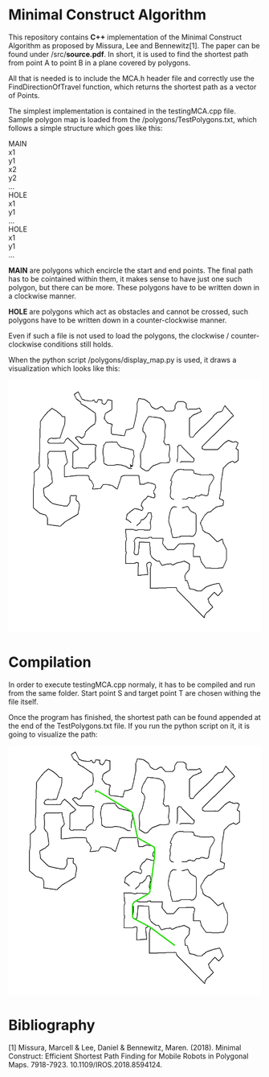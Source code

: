 # Minimal Construct Algorithm
This repository contains **C++** implementation of the Minimal Construct Algorithm as proposed by Missura, Lee and Bennewitz[1]. The paper can be found under /src/**source.pdf**. In short, it is used to find the shortest path from point A to point B in a plane covered by polygons.

All that is needed is to include the MCA.h header file and correctly use the FindDirectionOfTravel function, which returns the shortest path as a vector of Points.

The simplest implementation is contained in the testingMCA.cpp file. Sample polygon map is loaded from the /polygons/TestPolygons.txt, which follows a simple structure which goes like this:

MAIN<br />
x1<br />
y1<br />
x2<br />
y2<br />
...<br />
HOLE<br />
x1<br />
y1<br />
...<br />
HOLE<br />
x1<br />
y1<br />
...<br />

**MAIN** are polygons which encircle the start and end points. The final path has to be cointained within them, it makes sense to have just one such polygon, but there can be more. These polygons have to be written down in a clockwise manner.

**HOLE** are polygons which act as obstacles and cannot be crossed, such polygons have to be written down in a counter-clockwise manner.

Even if such a file is not used to load the polygons, the clockwise / counter-clockwise conditions still holds.

When the python script /polygons/display_map.py is used, it draws a visualization which looks like this:

![alt text](https://github.com/MachTe/Minimal_Construct_Algorithm/blob/main/TestMapEmpty.PNG?raw=true)

# Compilation
In order to execute testingMCA.cpp normaly, it has to be compiled and run from the same folder. Start point S and target point T are chosen withing the file itself.

Once the program has finished, the shortest path can be found appended at the end of the TestPolygons.txt file. If you run the python script on it, it is going to visualize the path:

![alt text](https://github.com/MachTe/Minimal_Construct_Algorithm/blob/main/TestMapPtah.PNG?raw=true)


# Bibliography
[1] Missura, Marcell & Lee, Daniel & Bennewitz, Maren. (2018). Minimal Construct: Efficient Shortest Path Finding for Mobile Robots in Polygonal Maps. 7918-7923. 10.1109/IROS.2018.8594124. 
